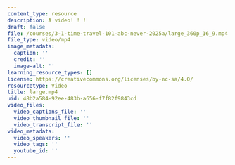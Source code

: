 ```yaml
---
content_type: resource
description: A video! ! !
draft: false
file: /courses/3-1-time-travel-101-abc-never-2025a/large_360p_16_9.mp4
file_type: video/mp4
image_metadata:
  caption: ''
  credit: ''
  image-alt: ''
learning_resource_types: []
license: https://creativecommons.org/licenses/by-nc-sa/4.0/
resourcetype: Video
title: large.mp4
uid: 48b2a584-92ee-483b-a656-f7f82f9843cd
video_files:
  video_captions_file: ''
  video_thumbnail_file: ''
  video_transcript_file: ''
video_metadata:
  video_speakers: ''
  video_tags: ''
  youtube_id: ''
---
```

